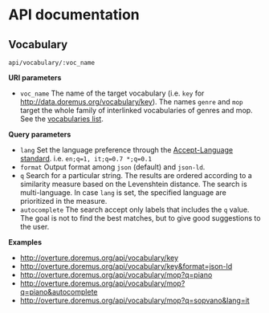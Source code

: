 API documentation
==================

## Vocabulary

`api/vocabulary/:voc_name`

**URI parameters**
- `voc_name` The name of the target vocabulary (i.e. `key` for http://data.doremus.org/vocabulary/key). The names `genre` and `mop` target the whole family of interlinked vocabularies of genres and mop. See the [vocabularies list](http://data.doremus.org/vocabularies/).

**Query parameters**
- `lang` Set the language preference through the [Accept-Language standard](https://www.w3.org/Protocols/rfc2616/rfc2616-sec14.html#sec14.4). i.e. `en;q=1, it;q=0.7 *;q=0.1`
- `format` Output format among `json` (default) and `json-ld`.
- `q` Search for a particular string. The results are ordered according to a similarity measure based on the Levenshtein distance. The search is multi-language. In case `lang` is set, the specified language are prioritized in the measure.
- `autocomplete` The search accept only labels that includes the `q` value. The goal is not to find the best matches, but to give good suggestions to the user.

**Examples**

- http://overture.doremus.org/api/vocabulary/key
- http://overture.doremus.org/api/vocabulary/key&format=json-ld
- http://overture.doremus.org/api/vocabulary/mop?q=piano
- http://overture.doremus.org/api/vocabulary/mop?q=piano&autocomplete
- http://overture.doremus.org/api/vocabulary/mop?q=sopvano&lang=it
